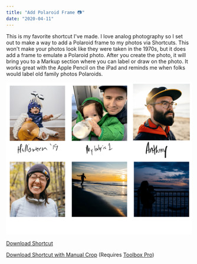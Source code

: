 ```yaml
---
title: "Add Polaroid Frame 📷"
date: "2020-04-11"
---
```


This is my favorite shortcut I've made. I love analog photography so I set out to make a way to add a Polaroid frame to my photos via Shortcuts. This won't make your photos look like they were taken in the 1970s, but it does add a frame to emulate a Polaroid photo. After you create the photo, it will bring you to a Markup section where you can label or draw on the photo. It works great with the Apple Pencil on the iPad and reminds me when folks would label old family photos Polaroids.

<!-- ![](https://i0.wp.com/www.brad.si/efert/wp-content/uploads/2020/04/Image.png?fit=1200%2C983&ssl=1 "img-fluid") -->

![A collage of digital polaroid photos created by this shortcut](../images/sirishortcuts-polaroid.png)

[Download Shortcut](https://www.icloud.com/shortcuts/3a3e49de00cd4e31a118457f3605bdc4)  

[Download Shortcut with Manual Crop](https://www.icloud.com/shortcuts/4aeb4c724bdb42d9b0e23c4c11fbd1bb) (Requires [Toolbox Pro](//apps.apple.com/us/app/toolbox-pro-for-shortcuts/id1476205977”))
